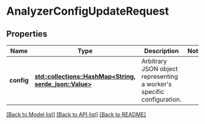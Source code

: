 # AnalyzerConfigUpdateRequest

## Properties

Name | Type | Description | Notes
------------ | ------------- | ------------- | -------------
**config** | [**std::collections::HashMap<String, serde_json::Value>**](serde_json::Value.md) | Arbitrary JSON object representing a worker's specific configuration. | 

[[Back to Model list]](../README.md#documentation-for-models) [[Back to API list]](../README.md#documentation-for-api-endpoints) [[Back to README]](../README.md)


